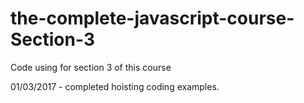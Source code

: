 # the-complete-javascript-course-Section-3
Code using for section 3 of this course

01/03/2017 - completed hoisting coding examples.
